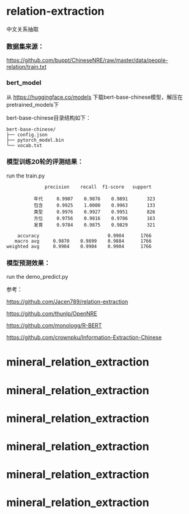 # relation-extraction
中文关系抽取

### 数据集来源：
https://github.com/buppt/ChineseNRE/raw/master/data/people-relation/train.txt

### bert_model
从 https://huggingface.co/models 下载bert-base-chinese模型，解压在pretrained_models下

bert-base-chinese目录结构如下：
```
bert-base-chinese/
├── config.json
├── pytorch_model.bin
└── vocab.txt 
```

### 模型训练20轮的评测结果：

run the train.py
```
              precision    recall  f1-score   support

          年代     0.9907    0.9876    0.9891       323
          包含     0.9925    1.0000    0.9963       133
          类型     0.9976    0.9927    0.9951       826
          方位     0.9756    0.9816    0.9786       163
          发育     0.9784    0.9875    0.9829       321

    accuracy                         0.9904      1766
   macro avg     0.9870    0.9899    0.9884      1766
weighted avg     0.9904    0.9904    0.9904      1766

```

### 模型预测效果：

run the demo_predict.py



参考：

https://github.com/Jacen789/relation-extraction

https://github.com/thunlp/OpenNRE

https://github.com/monologg/R-BERT

https://github.com/crownpku/Information-Extraction-Chinese

# mineral_relation_extraction
# mineral_relation_extraction
# mineral_relation_extraction
# mineral_relation_extraction
# mineral_relation_extraction
# mineral_relation_extraction
